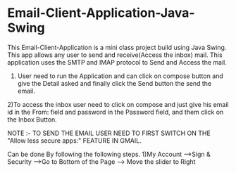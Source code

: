 # Email-Client-Application-Java-Swing


This Email-Client-Application is a mini class project build using Java Swing. 
This app allows any user to send and receive(Access the inbox) mail. This application uses the SMTP and IMAP protocol to Send and Access the mail.


1) User need to run the Application and can click on compose button and give the Detail asked and finally click the Send button the send the email.

2)To access the inbox user need to click on compose and just give his email id in the From: field and password in the Password field, and them click on the Inbox Button.


NOTE :- TO SEND THE EMAIL USER NEED TO FIRST SWITCH ON THE "Allow less secure apps:" FEATURE IN GMAIL.

Can be done By following the following steps.
1)My Account -->Sign & Security -->Go to Bottom of the Page --> Move the slider to Right
